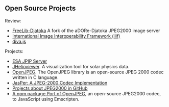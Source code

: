 ## Open Source Projects

Review:
* [FreeLib-Djatoka](http://projects.freelibrary.info/freelib-djatoka/) A fork of the aDORe-Djatoka JPEG2000 image server
* [International Image Interoperability Framework (iiif)](http://iiif.io)
* [diva.js](http://ddmal.music.mcgill.ca/diva/)

Projects:
* [ESA JPIP Server](https://launchpad.net/esajpip)
* [JHelioviewer](https://launchpad.net/jhelioviewer). A visualization tool for solar physics data.
* [OpenJPEG](http://www.openjpeg.org). The OpenJPEG library is an open-source JPEG 2000 codec written in C language.
* [JasPer: A JPEG-2000 Codec Implementation](http://www.ece.uvic.ca/~frodo/jasper/)
* [Projects about JPEG2000 in GitHub](https://github.com/search?q=jpeg2000)
* [A npm package Port of OpenJPEG](https://www.npmjs.org/package/openjpeg), an open-source JPEG2000 codec, to JavaScript using Emscripten.
